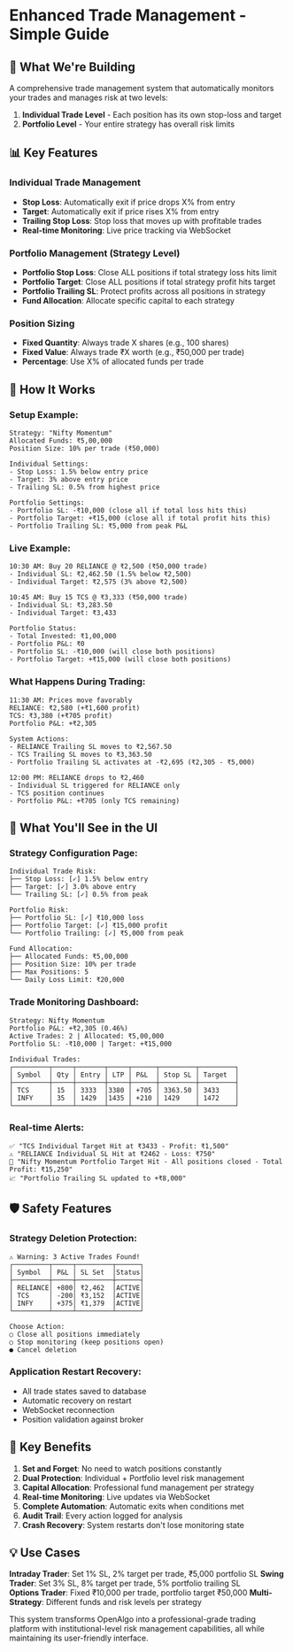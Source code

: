 # Enhanced Trade Management - Simple Guide

## 🎯 What We're Building

A comprehensive trade management system that automatically monitors your trades and manages risk at two levels:
1. **Individual Trade Level** - Each position has its own stop-loss and target
2. **Portfolio Level** - Your entire strategy has overall risk limits

## 📊 Key Features

### **Individual Trade Management**
- **Stop Loss**: Automatically exit if price drops X% from entry
- **Target**: Automatically exit if price rises X% from entry  
- **Trailing Stop Loss**: Stop loss that moves up with profitable trades
- **Real-time Monitoring**: Live price tracking via WebSocket

### **Portfolio Management (Strategy Level)**
- **Portfolio Stop Loss**: Close ALL positions if total strategy loss hits limit
- **Portfolio Target**: Close ALL positions if total strategy profit hits target
- **Portfolio Trailing SL**: Protect profits across all positions in strategy
- **Fund Allocation**: Allocate specific capital to each strategy

### **Position Sizing**
- **Fixed Quantity**: Always trade X shares (e.g., 100 shares)
- **Fixed Value**: Always trade ₹X worth (e.g., ₹50,000 per trade)
- **Percentage**: Use X% of allocated funds per trade

## 🔧 How It Works

### Setup Example:
```
Strategy: "Nifty Momentum"
Allocated Funds: ₹5,00,000
Position Size: 10% per trade (₹50,000)

Individual Settings:
- Stop Loss: 1.5% below entry price
- Target: 3% above entry price
- Trailing SL: 0.5% from highest price

Portfolio Settings:
- Portfolio SL: -₹10,000 (close all if total loss hits this)
- Portfolio Target: +₹15,000 (close all if total profit hits this)
- Portfolio Trailing SL: ₹5,000 from peak P&L
```

### Live Example:
```
10:30 AM: Buy 20 RELIANCE @ ₹2,500 (₹50,000 trade)
- Individual SL: ₹2,462.50 (1.5% below ₹2,500)
- Individual Target: ₹2,575 (3% above ₹2,500)

10:45 AM: Buy 15 TCS @ ₹3,333 (₹50,000 trade)
- Individual SL: ₹3,283.50
- Individual Target: ₹3,433

Portfolio Status:
- Total Invested: ₹1,00,000
- Portfolio P&L: ₹0
- Portfolio SL: -₹10,000 (will close both positions)
- Portfolio Target: +₹15,000 (will close both positions)
```

### What Happens During Trading:
```
11:30 AM: Prices move favorably
RELIANCE: ₹2,580 (+₹1,600 profit)
TCS: ₹3,380 (+₹705 profit)
Portfolio P&L: +₹2,305

System Actions:
- RELIANCE Trailing SL moves to ₹2,567.50
- TCS Trailing SL moves to ₹3,363.50
- Portfolio Trailing SL activates at -₹2,695 (₹2,305 - ₹5,000)

12:00 PM: RELIANCE drops to ₹2,460
- Individual SL triggered for RELIANCE only
- TCS position continues
- Portfolio P&L: +₹705 (only TCS remaining)
```

## 📱 What You'll See in the UI

### Strategy Configuration Page:
```
Individual Trade Risk:
├── Stop Loss: [✓] 1.5% below entry
├── Target: [✓] 3.0% above entry
└── Trailing SL: [✓] 0.5% from peak

Portfolio Risk:
├── Portfolio SL: [✓] ₹10,000 loss
├── Portfolio Target: [✓] ₹15,000 profit
└── Portfolio Trailing: [✓] ₹5,000 from peak

Fund Allocation:
├── Allocated Funds: ₹5,00,000
├── Position Size: 10% per trade
├── Max Positions: 5
└── Daily Loss Limit: ₹20,000
```

### Trade Monitoring Dashboard:
```
Strategy: Nifty Momentum
Portfolio P&L: +₹2,305 (0.46%)
Active Trades: 2 | Allocated: ₹5,00,000
Portfolio SL: -₹10,000 | Target: +₹15,000

Individual Trades:
┌─────────┬─────┬───────┬─────┬──────┬─────────┬─────────┐
│ Symbol  │ Qty │ Entry │ LTP │ P&L  │ Stop SL │ Target  │
├─────────┼─────┼───────┼─────┼──────┼─────────┼─────────┤
│ TCS     │ 15  │ 3333  │3380 │ +705 │ 3363.50 │ 3433    │
│ INFY    │ 35  │ 1429  │1435 │ +210 │ 1429    │ 1472    │
└─────────┴─────┴───────┴─────┴──────┴─────────┴─────────┘
```

### Real-time Alerts:
```
✅ "TCS Individual Target Hit at ₹3433 - Profit: ₹1,500"
⚠️ "RELIANCE Individual SL Hit at ₹2462 - Loss: ₹750"
🎯 "Nifty Momentum Portfolio Target Hit - All positions closed - Total Profit: ₹15,250"
📈 "Portfolio Trailing SL updated to +₹8,000"
```

## 🛡️ Safety Features

### Strategy Deletion Protection:
```
⚠️ Warning: 3 Active Trades Found!
┌─────────┬─────┬─────────┬──────┐
│ Symbol  │ P&L │ SL Set  │Status│
├─────────┼─────┼─────────┼──────┤
│ RELIANCE│ +800│ ₹2,462  │ACTIVE│
│ TCS     │ -200│ ₹3,152  │ACTIVE│
│ INFY    │ +375│ ₹1,379  │ACTIVE│
└─────────┴─────┴─────────┴──────┘

Choose Action:
○ Close all positions immediately
○ Stop monitoring (keep positions open)
● Cancel deletion
```

### Application Restart Recovery:
- All trade states saved to database
- Automatic recovery on restart
- WebSocket reconnection
- Position validation against broker

## 🚀 Key Benefits

1. **Set and Forget**: No need to watch positions constantly
2. **Dual Protection**: Individual + Portfolio level risk management
3. **Capital Allocation**: Professional fund management per strategy
4. **Real-time Monitoring**: Live updates via WebSocket
5. **Complete Automation**: Automatic exits when conditions met
6. **Audit Trail**: Every action logged for analysis
7. **Crash Recovery**: System restarts don't lose monitoring state

## 💡 Use Cases

**Intraday Trader**: Set 1% SL, 2% target per trade, ₹5,000 portfolio SL
**Swing Trader**: Set 3% SL, 8% target per trade, 5% portfolio trailing SL  
**Options Trader**: Fixed ₹10,000 per trade, portfolio target ₹50,000
**Multi-Strategy**: Different funds and risk levels per strategy

This system transforms OpenAlgo into a professional-grade trading platform with institutional-level risk management capabilities, all while maintaining its user-friendly interface.